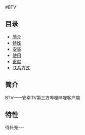 #BTV
## 目录

- [简介](#简介)
- [特性](#特性)
- [安装](#安装)
- [使用](#使用)
- [贡献](#贡献)
- [联系方式](#联系方式)

## 简介
BTV——安卓TV第三方哔哩哔哩客户端
## 特性
待补充---